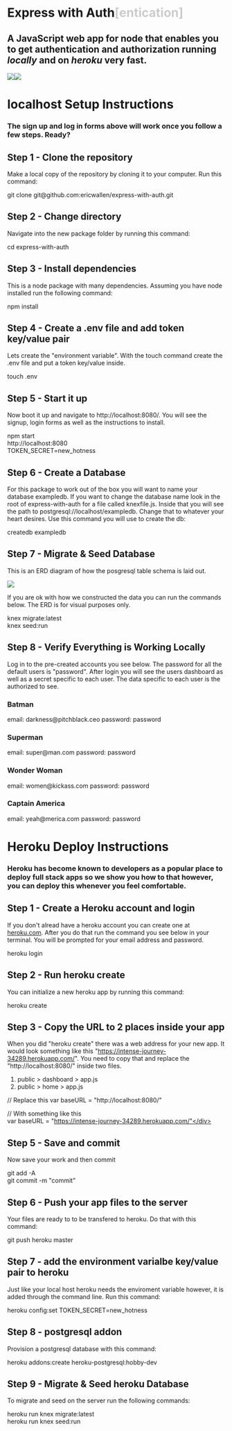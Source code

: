 <div class="cut-container">

# Express with Auth<span style="color: #CCC">[entication]</span>

## A JavaScript web app for node that enables you to get <span class="highlight">authentication</span> and <span class="highlight">authorization</span> running _locally_ and on _heroku_ very fast.

![](public/home/assets/jwt-logo.png)![](public/home/assets/express-logo.svg)</div>

# localhost Setup Instructions

### The sign up and log in forms above will work once you follow a few steps. Ready?

## Step 1 - Clone the repository

Make a local copy of the repository by cloning it to your computer. Run this command:

<div class="command-line">git clone git@github.com:ericwallen/express-with-auth.git</div>

## Step 2 - Change directory

Navigate into the new package folder by running this command:

<div class="command-line">cd express-with-auth</div>

## Step 3 - Install dependencies

This is a node package with many dependencies. Assuming you have node installed run the following command:

<div class="command-line">npm install</div>

## Step 4 - Create a .env file and add token key/value pair

Lets create the "environment variable". With the touch command create the .env file and put a token key/value inside.

<div class="command-line">touch .env</div>

## Step 5 - Start it up

Now boot it up and navigate to http://localhost:8080/. You will see the signup, login forms as well as the instructions to install.

<div class="command-line">npm start</div>

<div class="command-line">http://localhost:8080</div>

<div class="command-line">TOKEN_SECRET=new_hotness</div>

## Step 6 - Create a Database

For this package to work out of the box you will want to name your database exampledb. If you want to change the database name look in the root of express-with-auth for a file called knexfile.js. Inside that you will see the path to postgresql://localhost/exampledb. Change that to whatever your heart desires. Use this command you will use to create the db:

<div class="command-line">createdb exampledb</div>

## Step 7 - Migrate & Seed Database

This is an ERD diagram of how the posgresql table schema is laid out.

![](public/home/assets/erd.png)

If you are ok with how we constructed the data you can run the commands below. The ERD is for visual purposes only.

<div class="command-line">knex migrate:latest</div>

<div class="command-line">knex seed:run</div>

## Step 8 - Verify Everything is Working Locally

Log in to the pre-created accounts you see below. The password for all the default users is "password". After login you will see the users dashboard as well as a secret specific to each user. The data specific to each user is the authorized to see.

### Batman

<div class="command-line">email: darkness@pitchblack.ceo  
password: password</div>

### Superman

<div class="command-line">email: super@man.com  
password: password</div>

### Wonder Woman

<div class="command-line">email: women@kickass.com  
password: password</div>

### Captain America

<div class="command-line">email: yeah@merica.com  
password: password</div>

# Heroku Deploy Instructions

### Heroku has become known to developers as a popular place to deploy full stack apps so we show you how to that however, you can deploy this whenever you feel comfortable.

## Step 1 - Create a Heroku account and login

If you don't alread have a heroku account you can create one at [heroku.com](https://heroku.com/). After you do that run the command you see below in your terminal. You will be prompted for your email address and password.

<div class="command-line">heroku login</div>

## Step 2 - Run heroku create

You can initialize a new heroku app by running this command:

<div class="command-line">heroku create</div>

## Step 3 - Copy the URL to 2 places inside your app

When you did "heroku create" there was a web address for your new app. It would look something like this "https://intense-journey-34289.herokuapp.com/". You need to copy that and replace the "http://localhost:8080/" inside two files.

1.  public > dashboard > app.js
2.  public > home > app.js

<div class="command-line">// Replace this  
var baseURL = "http://localhost:8080/"  

// With something like this  
var baseURL = "https://intense-journey-34289.herokuapp.com/"</div>

## Step 5 - Save and commit

Now save your work and then commit

<div class="command-line">git add -A</div>

<div class="command-line">git commit -m "commit"</div>

## Step 6 - Push your app files to the server

Your files are ready to to be transfered to heroku. Do that with this command:

<div class="command-line">git push heroku master</div>

## Step 7 - add the environment varialbe key/value pair to heroku

Just like your local host heroku needs the enviroment variable however, it is added through the command line. Run this command:

<div class="command-line">heroku config:set TOKEN_SECRET=new_hotness</div>

## Step 8 - postgresql addon

Provision a postgresql database with this command:

<div class="command-line">heroku addons:create heroku-postgresql:hobby-dev</div>

## Step 9 - Migrate & Seed heroku Database

To migrate and seed on the server run the following commands:

<div class="command-line">heroku run knex migrate:latest</div>

<div class="command-line">heroku run knex seed:run</div>

</div>

